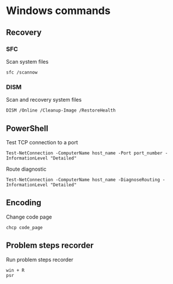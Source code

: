 # Windows commands
## Recovery
### SFC

Scan system files
```
sfc /scannow
```

### DISM

Scan and recovery system files
```
DISM /Online /Cleanup-Image /RestoreHealth
```

## PowerShell

Test TCP connection to a port
```
Test-NetConnection -ComputerName host_name -Port port_number -InformationLevel "Detailed"
```

Route diagnostic
```
Test-NetConnection -ComputerName host_name -DiagnoseRouting -InformationLevel "Detailed"
```

## Encoding

Change code page
```
chcp code_page
```

## Problem steps recorder 

Run problem steps recorder
```
win + R
psr
```
